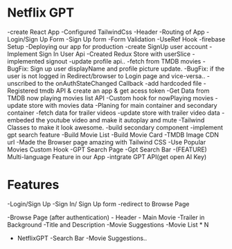 # Netflix GPT

-create React App
-Configured TailwindCss
-Header
-Routing of App
-Login/Sign Up Form
-Sign Up form
-Form Validation
-UseRef Hook
-firebase Setup
-Deploying our app for production
-create SignUp user account
-Implement Sign In User Api
-Created Redux Store with userSlice
-implemented signout
-update profile api..
-fetch from TMDB movies
-BugFix: Sign up user displayName and profile picture update.
-BugFix: if the user is not logged in Redirect/browser to Login page and vice-versa..
-unscribed to the onAuthStateChanged Callback
-add hardcoded file
-Registered tmdb API & create an app & get acess token
-Get Data from TMDB now playing movies list API
-Custom hook for nowPlaying movies
-update store with movies data
-Planing for main container and secondary container
-fetch data for trailer videos
-update store with trailer video data
-embeded the youtube video and make it autoplay and mute
-Tailwind Classes to make it look awesome.
-build secondary component
-implement gpt search feature
-Build Movie List
-Build Movie Card
-TMDB Image CDN url
-Made the Browser page amazing with Tailwind CSS
-Use Popular Movies Custom Hook
-GPT Search Page
-Gpt Search Bar
-(FEATURE) Multi-language Feature in our App
-intgrate GPT API(get open AI Key)




# Features 
 -Login/Sign Up
   -Sign In/ Sign Up form
   -redirect to Browse Page

 -Browse Page (after authentication)
     - Header
     - Main Movie
       -Trailer in Background
       -Title and Description
       -Movie Suggestions
          -Movie List * N

- NetflixGPT
     -Search Bar
     -Movie Suggestions..

